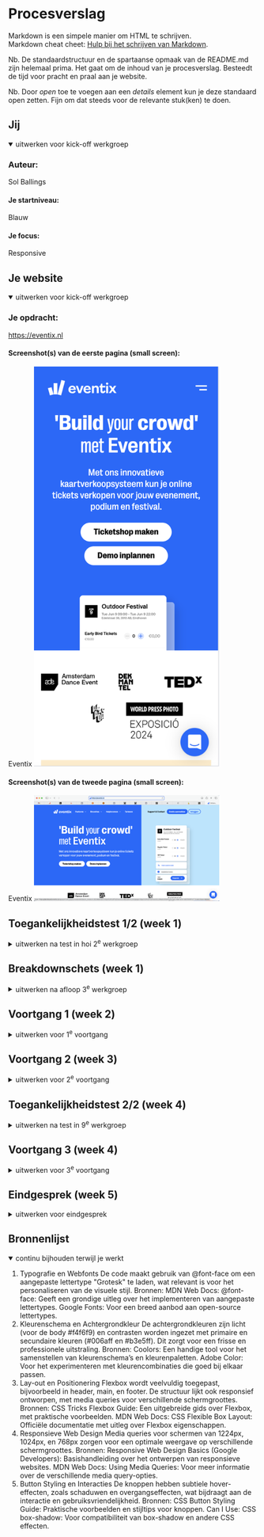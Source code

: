 # Procesverslag
Markdown is een simpele manier om HTML te schrijven.  
Markdown cheat cheet: [Hulp bij het schrijven van Markdown](https://github.com/adam-p/markdown-here/wiki/Markdown-Cheatsheet).

Nb. De standaardstructuur en de spartaanse opmaak van de README.md zijn helemaal prima. Het gaat om de inhoud van je procesverslag. Besteedt de tijd voor pracht en praal aan je website.

Nb. Door *open* toe te voegen aan een *details* element kun je deze standaard open zetten. Fijn om dat steeds voor de relevante stuk(ken) te doen.





## Jij

<details open>
  <summary>uitwerken voor kick-off werkgroep</summary>

  ### Auteur:
  Sol Ballings

  #### Je startniveau:
Blauw
  #### Je focus:
Responsive 
</details>





## Je website

<details open>
  <summary>uitwerken voor kick-off werkgroep</summary>

  ### Je opdracht:
  https://eventix.nl

  #### Screenshot(s) van de eerste pagina (small screen): 
Eventix
  <img src="readme-images/klein-scherm.png" width="375px" alt="klein scherm eventix">


  #### Screenshot(s) van de tweede pagina (small screen):
Eventix
  <img src="readme-images/groot-scherm.png" width="375px" alt="omschrijving van de pagina">
 
</details>



## Toegankelijkheidstest 1/2 (week 1)

<details>
  <summary>uitwerken na test in hoi 2<sup>e</sup> werkgroep</summary>

  ### Bevindingen
  Lijst met je bevindingen die in de test naar voren kwamen:

</details>



## Breakdownschets (week 1)

<details>
  <summary>uitwerken na afloop 3<sup>e</sup> werkgroep</summary>

  ### de hele pagina: 
  <img src="readme-images/dummy-plaatje.jpg" width="375px" alt="breakdown van de hele pagina">

  ### dynamisch deel (bijv menu): 
  <img src="readme-images/dummy-plaatje.jpg" width="375px" alt="breakdown van een dynamisch deel">

  ### wellicht nog een dynamisch deel (bijv filter): 
  <img src="readme-images/dummy-plaatje.jpg" width="375px" alt="breakdown van nog een dynamisch deel">

</details>





## Voortgang 1 (week 2)

<details>
  <summary>uitwerken voor 1<sup>e</sup> voortgang</summary>

  ### Stand van zaken
Ik vind de css toch nog erg lastig. Helaas was het downloaden van de foto's mislukt maar het is onderhand wel gelukt

  ### Agenda voor meeting
  samen met je groepje opstellen

  Ik wil graag kijken of mijn html klopt en of het begin wat ik heb gemaakt met css er correct uit ziet. 

  ### Verslag van meeting
  hier na afloop snel de uitkomsten van de meeting vastleggen

  - punt 1
  - punt 2
  - nog een punt
  - ...

</details>





## Voortgang 2 (week 3)

<details>
  <summary>uitwerken voor 2<sup>e</sup> voortgang</summary>

  ### Stand van zaken
Ik ben net klaar met het afmaken van mijn HTML voor mijn eerste pagina, het lukt mij momenteel nog niet om de typografie te downloaden. Ik vind het lastig om de positionering goed te krijgen van de verschillende elementen in css. 

  ### Agenda voor meeting
  Ik was deze week ziek en ben niet bij de meeting geweest

  ### Verslag van meeting
  
- ...

</details>





## Toegankelijkheidstest 2/2 (week 4)

<details>
  <summary>uitwerken na test in 9<sup>e</sup> werkgroep</summary>

  ### Bevindingen
Deze week ben ik bezig gegaan met het invoegen van wat toegangelijkheids elementen. Ik probeer er voor te zorgen dat mijn site goed te lezen is met een screenreader. Echter spreek ik bij de screenreaders qua gebruik niet bij eigen ervaring en is het daarom moeilijk om in te schatten of het goed genoeg is. 
</details>





## Voortgang 3 (week 4)

<details>
  <summary>uitwerken voor 3<sup>e</sup> voortgang</summary>

  ### Stand van zaken
  hier dit ging goed & dit was lastig (neem ook screenshots op van delen van je website en code)


  ### Agenda voor meeting
 Ook deze meeting was individueel, en was dus ik niet met mijn groepje. Ik ben hier vooral bezig met het wegwerken van mijn Divjes, maar het lukt mijn niet om het interactieve element zonder divjes te maken. 


  ### Verslag van meeting
  Divjes omzetten in Section via uitleg van sanne in teams

</details>





## Eindgesprek (week 5)

<details>
  <summary>uitwerken voor eindgesprek</summary>

  ### Je uitkomst - karakteristiek screenshots:
  <img src="readme-images/uitkomst.png" width="375px" alt="uitomst opdracht 1">


  ### Dit ging goed/Heb ik geleerd: 
  Korte omschrijving met plaatjes

  <img src="readme-images/goed.png" width="375px" alt="top">


  ### Dit was lastig/Is niet gelukt:
  Korte omschrijving met plaatjes

  <img src="readme-images/Moeilijk.png" width="375px" alt="bummer">
</details>





## Bronnenlijst

<details open>
  <summary>continu bijhouden terwijl je werkt</summary>

  1. Typografie en Webfonts
De code maakt gebruik van @font-face om een aangepaste lettertype "Grotesk" te laden, wat relevant is voor het personaliseren van de visuele stijl.
Bronnen:
MDN Web Docs: @font-face: Geeft een grondige uitleg over het implementeren van aangepaste lettertypes.
Google Fonts: Voor een breed aanbod aan open-source lettertypes.
2. Kleurenschema en Achtergrondkleur
De achtergrondkleuren zijn licht (voor de body #f4f6f9) en contrasten worden ingezet met primaire en secundaire kleuren (#006aff en #b3e5ff). Dit zorgt voor een frisse en professionele uitstraling.
Bronnen:
Coolors: Een handige tool voor het samenstellen van kleurenschema’s en kleurenpaletten.
Adobe Color: Voor het experimenteren met kleurencombinaties die goed bij elkaar passen.
3. Lay-out en Positionering
Flexbox wordt veelvuldig toegepast, bijvoorbeeld in header, main, en footer. De structuur lijkt ook responsief ontworpen, met media queries voor verschillende schermgroottes.
Bronnen:
CSS Tricks Flexbox Guide: Een uitgebreide gids over Flexbox, met praktische voorbeelden.
MDN Web Docs: CSS Flexible Box Layout: Officiële documentatie met uitleg over Flexbox eigenschappen.
4. Responsieve Web Design
Media queries voor schermen van 1224px, 1024px, en 768px zorgen voor een optimale weergave op verschillende schermgroottes.
Bronnen:
Responsive Web Design Basics (Google Developers): Basishandleiding over het ontwerpen van responsieve websites.
MDN Web Docs: Using Media Queries: Voor meer informatie over de verschillende media query-opties.
5. Button Styling en Interacties
De knoppen hebben subtiele hover-effecten, zoals schaduwen en overgangseffecten, wat bijdraagt aan de interactie en gebruiksvriendelijkheid.
Bronnen:
CSS Button Styling Guide: Praktische voorbeelden en stijltips voor knoppen.
Can I Use: CSS box-shadow: Voor compatibiliteit van box-shadow en andere CSS effecten.

</details>